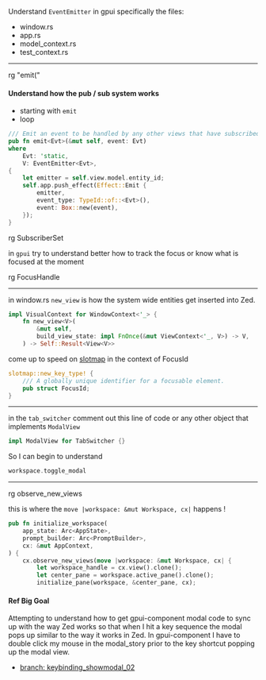
Understand `EventEmitter` in gpui specifically the files:

- window.rs
- app.rs
- model_context.rs
- test_context.rs

---

rg "emit\("

#### Understand how the pub / sub system works

- starting with `emit`
- loop

```rust
/// Emit an event to be handled by any other views that have subscribed via [ViewContext::subscribe].
pub fn emit<Evt>(&mut self, event: Evt)
where
    Evt: 'static,
    V: EventEmitter<Evt>,
{
    let emitter = self.view.model.entity_id;
    self.app.push_effect(Effect::Emit {
        emitter,
        event_type: TypeId::of::<Evt>(),
        event: Box::new(event),
    });
}
```

rg SubscriberSet

in `gpui` try to understand better how to track the focus or know what is focused at the moment

rg FocusHandle

---

in window.rs `new_view` is how the system wide entities get inserted into Zed.

```rust
impl VisualContext for WindowContext<'_> {
    fn new_view<V>(
        &mut self,
        build_view_state: impl FnOnce(&mut ViewContext<'_, V>) -> V,
    ) -> Self::Result<View<V>>
```

come up to speed on [slotmap](https://docs.rs/slotmap/1.0.7/slotmap/) in the context of FocusId

```rust
slotmap::new_key_type! {
    /// A globally unique identifier for a focusable element.
    pub struct FocusId;
}
```

---

in the `tab_switcher` comment out this line of code or any other object that implements `ModalView`

```rust
impl ModalView for TabSwitcher {}
```

So I can begin to understand

```rust
workspace.toggle_modal
```

---

rg observe_new_views

this is where the `move |workspace: &mut Workspace, cx|` happens !

```rust
pub fn initialize_workspace(
    app_state: Arc<AppState>,
    prompt_builder: Arc<PromptBuilder>,
    cx: &mut AppContext,
) {
    cx.observe_new_views(move |workspace: &mut Workspace, cx| {
        let workspace_handle = cx.view().clone();
        let center_pane = workspace.active_pane().clone();
        initialize_pane(workspace, &center_pane, cx);
```

#### Ref Big Goal

Attempting to understand how to get gpui-component modal code to sync up with the way Zed works
so that when I hit a key sequence the modal pops up similar to the way it works in Zed.
In gpui-component I have to double click my mouse in the modal_story prior to the key shortcut
popping up the modal view.

- [branch: keybinding_showmodal_02](https://github.com/stormasm/gpui-component/tree/keybinding_showmodal_02)
